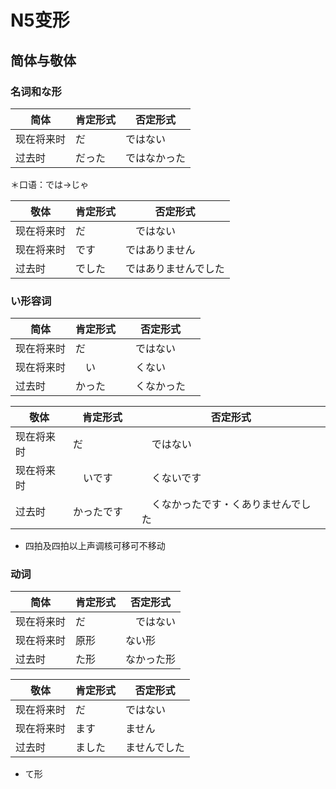 # N5变形

## 简体与敬体

### 名词和な形

简体 | 肯定形式 | 否定形式
---|---|---
现在将来时 | だ | ではない
过去时 | だった | ではなかった

＊口语：では→じゃ　

敬体 | 肯定形式 | 否定形式
---|---|---
现在将来时  |だ　　　|　ではない
 现在将来时| です　　| ではありません
 过去时    | でした　| ではありませんでした

### い形容词

简体 | 肯定形式 | 否定形式
---|---|---
现在将来时  | だ　　　|　ではない
现在将来时  | 　い　　|　くない　
过去时      |   かった|　くなかった　

敬体 | 肯定形式 | 否定形式
---|---|---
现在将来时  | だ　　　|　ではない
现在将来时  | 　いです　　|　くないです　
过去时      |   かったです|　くなかったです・くありませんでした　

* 四拍及四拍以上声调核可移可不移动

### 动词

简体 | 肯定形式 | 否定形式
---|---|---
现在将来时  | だ　　　|　ではない
现在将来时| 原形  | ない形
过去时 | た形 |  なかった形

敬体 | 肯定形式 | 否定形式
---|---|---
现在将来时  | だ　　|ではない
现在将来时| ます　　|ません
过去时    | ました　|ませんでした

* て形
